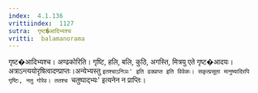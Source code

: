 ```yaml
---
index:  4.1.136
vrittiindex:  1127
sutra:  गृष्ट�आदिभ्यश्च
vritti:  balamanorama 
---
```


गृष्ट�आदिभ्यश्च। अण्ढकोरिति। गृष्टि, हलि, बलि, कुठि, अगस्ति, मित्रयु एते गृष्ट�आदयः। अत्राऽन्त्ययोरृषित्वादण्प्राप्तः।अन्येभ्यस्तु `इतश्चाऽनिञः' इति ढक्प्राप्त इति विवेकः। सकृत्प्रसूता मानुष्यादिरपि गृष्टिः, नतु गोरेव। ततश्च `चतुष्पाद्भ्यः' इत्यनेन न प्राप्तिः।

